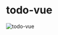# todo-vue
![todo-vue](https://user-images.githubusercontent.com/95743522/161964411-5de145f1-cb18-404c-bd5e-76e288617dd2.PNG)
